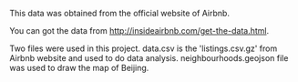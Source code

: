 This data was obtained from the official website of Airbnb. 

You can got the data from http://insideairbnb.com/get-the-data.html.

Two files were used in this project. data.csv is the 'listings.csv.gz' from Airbnb website and used to do data analysis. neighbourhoods.geojson file was used to draw the map of Beijing.

